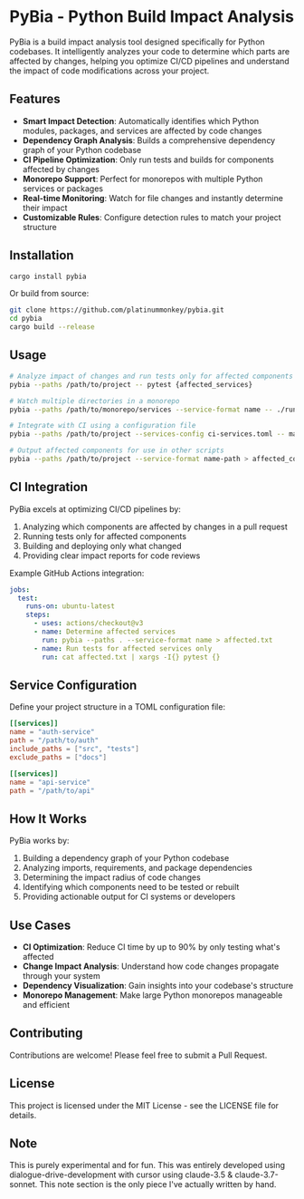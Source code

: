 # PyBia - Python Build Impact Analysis

PyBia is a build impact analysis tool designed specifically for Python codebases. It intelligently analyzes your code to determine which parts are affected by changes, helping you optimize CI/CD pipelines and understand the impact of code modifications across your project.

## Features

- **Smart Impact Detection**: Automatically identifies which Python modules, packages, and services are affected by code changes
- **Dependency Graph Analysis**: Builds a comprehensive dependency graph of your Python codebase
- **CI Pipeline Optimization**: Only run tests and builds for components affected by changes
- **Monorepo Support**: Perfect for monorepos with multiple Python services or packages
- **Real-time Monitoring**: Watch for file changes and instantly determine their impact
- **Customizable Rules**: Configure detection rules to match your project structure

## Installation

```bash
cargo install pybia
```

Or build from source:

```bash
git clone https://github.com/platinummonkey/pybia.git
cd pybia
cargo build --release
```

## Usage

```bash
# Analyze impact of changes and run tests only for affected components
pybia --paths /path/to/project -- pytest {affected_services}

# Watch multiple directories in a monorepo
pybia --paths /path/to/monorepo/services --service-format name -- ./run-affected-tests.sh

# Integrate with CI using a configuration file
pybia --paths /path/to/project --services-config ci-services.toml -- make test-affected

# Output affected components for use in other scripts
pybia --paths /path/to/project --service-format name-path > affected_components.txt
```

## CI Integration

PyBia excels at optimizing CI/CD pipelines by:

1. Analyzing which components are affected by changes in a pull request
2. Running tests only for affected components
3. Building and deploying only what changed
4. Providing clear impact reports for code reviews

Example GitHub Actions integration:

```yaml
jobs:
  test:
    runs-on: ubuntu-latest
    steps:
      - uses: actions/checkout@v3
      - name: Determine affected services
        run: pybia --paths . --service-format name > affected.txt
      - name: Run tests for affected services only
        run: cat affected.txt | xargs -I{} pytest {}
```

## Service Configuration

Define your project structure in a TOML configuration file:

```toml
[[services]]
name = "auth-service"
path = "/path/to/auth"
include_paths = ["src", "tests"]
exclude_paths = ["docs"]

[[services]]
name = "api-service"
path = "/path/to/api"
```

## How It Works

PyBia works by:

1. Building a dependency graph of your Python codebase
2. Analyzing imports, requirements, and package dependencies
3. Determining the impact radius of code changes
4. Identifying which components need to be tested or rebuilt
5. Providing actionable output for CI systems or developers

## Use Cases

- **CI Optimization**: Reduce CI time by up to 90% by only testing what's affected
- **Change Impact Analysis**: Understand how code changes propagate through your system
- **Dependency Visualization**: Gain insights into your codebase's structure
- **Monorepo Management**: Make large Python monorepos manageable and efficient

## Contributing

Contributions are welcome! Please feel free to submit a Pull Request.

## License

This project is licensed under the MIT License - see the LICENSE file for details.


## Note

This is purely experimental and for fun. This was entirely developed using dialogue-drive-development with cursor using claude-3.5 & claude-3.7-sonnet.  This note section is the only piece I've actually written by hand.
